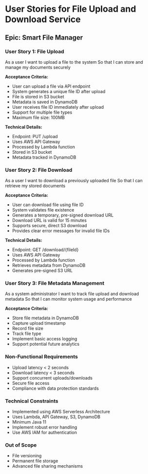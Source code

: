 # User Stories for File Upload and Download Service

## Epic: Smart File Manager

### User Story 1: File Upload
As a user
I want to upload a file to the system
So that I can store and manage my documents securely

**Acceptance Criteria:**
- User can upload a file via API endpoint
- System generates a unique file ID after upload
- File is stored in S3 bucket
- Metadata is saved in DynamoDB
- User receives file ID immediately after upload
- Support for multiple file types
- Maximum file size: 100MB

**Technical Details:**
- Endpoint: PUT /upload
- Uses AWS API Gateway
- Processed by Lambda function
- Stored in S3 bucket
- Metadata tracked in DynamoDB

### User Story 2: File Download
As a user
I want to download a previously uploaded file
So that I can retrieve my stored documents

**Acceptance Criteria:**
- User can download file using file ID
- System validates file existence
- Generates a temporary, pre-signed download URL
- Download URL is valid for 15 minutes
- Supports secure, direct S3 download
- Provides clear error messages for invalid file IDs

**Technical Details:**
- Endpoint: GET /download/{fileId}
- Uses AWS API Gateway
- Processed by Lambda function
- Retrieves metadata from DynamoDB
- Generates pre-signed S3 URL

### User Story 3: File Metadata Management
As a system administrator
I want to track file upload and download metadata
So that I can monitor system usage and performance

**Acceptance Criteria:**
- Store file metadata in DynamoDB
- Capture upload timestamp
- Record file size
- Track file type
- Implement basic access logging
- Support potential future analytics

### Non-Functional Requirements
- Upload latency < 2 seconds
- Download latency < 3 seconds
- Support concurrent uploads/downloads
- Secure file access
- Compliance with data protection standards

### Technical Constraints
- Implemented using AWS Serverless Architecture
- Uses Lambda, API Gateway, S3, DynamoDB
- Minimum Java 11
- Implement robust error handling
- Use AWS IAM for authentication

### Out of Scope
- File versioning
- Permanent file storage
- Advanced file sharing mechanisms